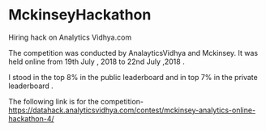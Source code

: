 # MckinseyHackathon
Hiring hack on Analytics Vidhya.com 

The competition was conducted by AnalayticsVidhya and Mckinsey.  It was held online from 19th July , 2018 to 22nd July ,2018 .

I stood in the top 8% in the public leaderboard and in top 7% in the private leaderboard .

The following link is for the competition-
https://datahack.analyticsvidhya.com/contest/mckinsey-analytics-online-hackathon-4/
